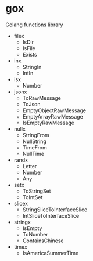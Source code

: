 gox
===

Golang functions library

- filex
  - IsDir
  - IsFile
  - Exists
- inx
  - StringIn
  - IntIn
- isx
  - Number
- jsonx
    - ToRawMessage
    - ToJson
    - EmptyObjectRawMessage
    - EmptyArrayRawMessage
    - IsEmptyRawMessage
- nullx
    - StringFrom
    - NullString
    - TimeFrom
    - NullTime
- randx
  - Letter
  - Number
  - Any
- setx
  - ToStringSet
  - ToIntSet
- slicex
  - StringSliceToInterfaceSlice
  - IntSliceToInterfaceSlice
- stringx
  - IsEmpty
  - ToNumber
  - ContainsChinese
- timex
  - IsAmericaSummerTime